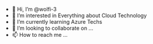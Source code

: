 - 👋 Hi, I’m @wolfi-3
- 👀 I’m interested in Everything about Cloud Technology
- 🌱 I’m currently learning Azure Techs
- 💞️ I’m looking to collaborate on ...
- 📫 How to reach me ...

<!---
wolfi-3/wolfi-3 is a ✨ special ✨ repository because its `README.md` (this file) appears on your GitHub profile.
You can click the Preview link to take a look at your changes.
--->
